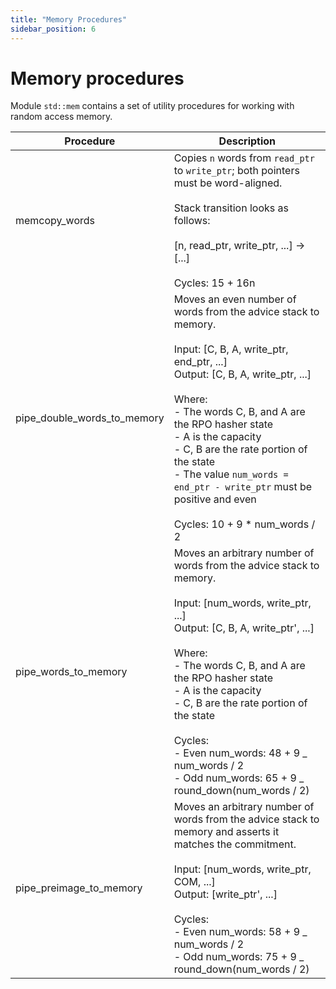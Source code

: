 ```yaml
---
title: "Memory Procedures"
sidebar_position: 6
---
```


# Memory procedures

Module `std::mem` contains a set of utility procedures for working with random access memory.

| Procedure                   | Description                                                                                                                                                                                                                                                                                                                                                                                                                        |
| --------------------------- | ---------------------------------------------------------------------------------------------------------------------------------------------------------------------------------------------------------------------------------------------------------------------------------------------------------------------------------------------------------------------------------------------------------------------------------- |
| memcopy_words               | Copies `n` words from `read_ptr` to `write_ptr`; both pointers must be word-aligned.<br /><br />Stack transition looks as follows:<br /><br />[n, read_ptr, write_ptr, ...] -> [...]<br /><br />Cycles: 15 + 16n                                                                                                                                                                                                                   |
| pipe_double_words_to_memory | Moves an even number of words from the advice stack to memory.<br /><br />Input: [C, B, A, write_ptr, end_ptr, ...]<br />Output: [C, B, A, write_ptr, ...]<br /><br />Where:<br />- The words C, B, and A are the RPO hasher state<br />- A is the capacity<br />- C, B are the rate portion of the state<br />- The value `num_words = end_ptr - write_ptr` must be positive and even<br /><br />Cycles: 10 + 9 \* num_words / 2  |
| pipe_words_to_memory        | Moves an arbitrary number of words from the advice stack to memory.<br /><br />Input: [num_words, write_ptr, ...]<br />Output: [C, B, A, write_ptr', ...]<br /><br />Where:<br />- The words C, B, and A are the RPO hasher state<br />- A is the capacity<br />- C, B are the rate portion of the state<br /><br />Cycles:<br />- Even num_words: 48 + 9 _ num_words / 2<br />- Odd num_words: 65 + 9 _ round_down(num_words / 2) |
| pipe_preimage_to_memory     | Moves an arbitrary number of words from the advice stack to memory and asserts it matches the commitment.<br /><br />Input: [num_words, write_ptr, COM, ...]<br />Output: [write_ptr', ...]<br /><br />Cycles:<br />- Even num_words: 58 + 9 _ num_words / 2<br /> - Odd num_words: 75 + 9 _ round_down(num_words / 2)                                                                                                             |

